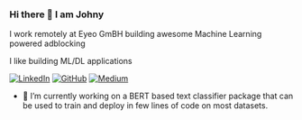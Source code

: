### Hi there 👋 I  am Johny

I work remotely at Eyeo GmBH building awesome Machine Learning powered adblocking

I like building ML/DL applications

[![LinkedIn](https://img.shields.io/badge/Linkedin-Johny%20Jose-%230077b5)](https://www.linkedin.com/in/johny-jose-2196a1a9/)
[![GitHub](https://img.shields.io/badge/Github-johnymephisto-black)](https://github.com/johnymephisto)
[![Medium](https://img.shields.io/badge/Medium-johnymephisto-grey)](https://medium.com/@johnymephisto)


- 🔭 I’m currently working on a BERT based text classifier package that can be used to train and deploy in few lines of code on most datasets.
